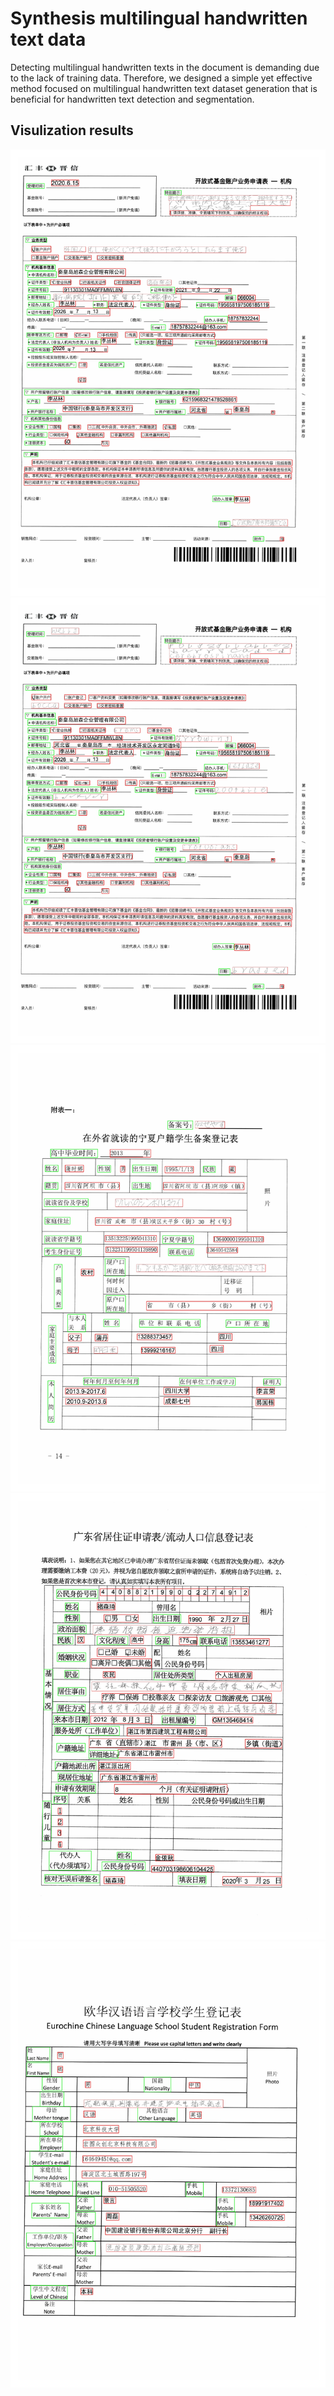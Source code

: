 # Synthesis multilingual handwritten text data
Detecting multilingual handwritten texts in the document is demanding due to the lack of training data. Therefore, we designed a simple yet effective method focused on multilingual handwritten text dataset generation that is beneficial for handwritten text detection and segmentation.

## Visulization results
![](zh_train_0_0.jpg)
![](zh_train_0_011.jpg)
![](zh_train_5_0.jpg)
![](zh_train_8_8.jpg)
![](zh_train_18_18.jpg)
